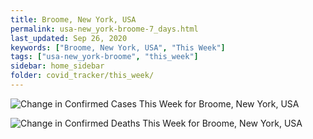 ```yaml
---
title: Broome, New York, USA
permalink: usa-new_york-broome-7_days.html
last_updated: Sep 26, 2020
keywords: ["Broome, New York, USA", "This Week"]
tags: ["usa-new_york-broome", "this_week"]
sidebar: home_sidebar
folder: covid_tracker/this_week/
---
```


![Change in Confirmed Cases This Week for Broome, New York, USA](images/graphs/usa-new_york-broome-delta_confirmed-7_days_graph.png)

![Change in Confirmed Deaths This Week for Broome, New York, USA](images/graphs/usa-new_york-broome-delta_deaths-7_days_graph.png)

